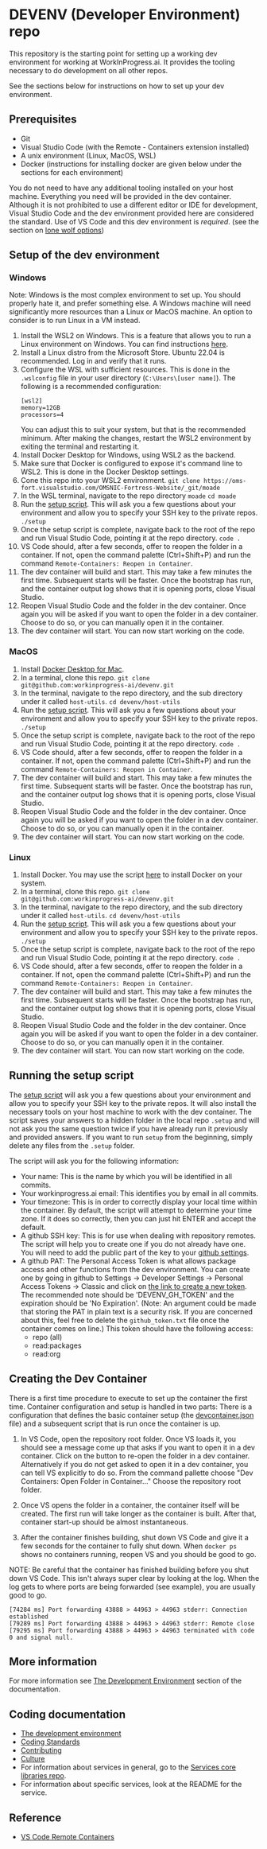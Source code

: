 # DEVENV (Developer Environment) repo

This repository is the starting point for setting up a working dev environment for working at WorkInProgress.ai.  It provides the tooling necessary to do development on all other repos.  

See the sections below for instructions on how to set up your dev environment.

## Prerequisites

- Git
- Visual Studio Code (with the Remote - Containers extension installed)
- A unix environment (Linux, MacOS, WSL)
- Docker (instructions for installing docker are given below under the sections for each environment)

You do not need to have any additional tooling installed on your host machine.  Everything you need will be provided in the dev container.  Although it is not prohibited to use a different editor or IDE for development, Visual Studio Code and the dev environment provided here are considered the standard.  Use of VS Code and this dev environment is _required_.  (see the section on [lone wolf options](./docs/Dev-container-environment.md#lone-wolf-options))

## Setup of the dev environment

### Windows

Note:  Windows is the most complex environment to set up.  You should properly hate it, and prefer something else.  A Windows machine will need significantly more resources than a Linux or MacOS machine.  An option to consider is to run Linux in a VM instead.

1. Install the WSL2 on Windows.  This is a feature that allows you to run a Linux environment on Windows.  You can find instructions [here](https://docs.microsoft.com/en-us/windows/wsl/install).    
2. Install a Linux distro from the Microsoft Store.  Ubuntu 22.04 is recommended.  Log in and verify that it runs. 
3. Configure the WSL with sufficient resources.  This is done in the `.wslconfig` file in your user directory (`C:\Users\[user name]`).  The following is a recommended configuration:
   ```
   [wsl2]
   memory=12GB
   processors=4
   ```
   You can adjust this to suit your system, but that is the recommended minimum.  After making the changes, restart the WSL2 environment by exiting the terminal and restarting it.
4. Install Docker Desktop for Windows, using WSL2 as the backend.
5. Make sure that Docker is configured to expose it's command line to WSL2.  This is done in the Docker Desktop settings.
6. Cone this repo into your WSL2 environment.
   `git clone https://oms-fort.visualstudio.com/OMSNIC-Fortress-Website/_git/moade`
7. In the WSL terminal, navigate to the repo directory `moade`
   `cd moade`
8. Run the [setup script](#running-the-setup-script).  This will ask you a few questions about your environment and allow you to specify your SSH key to the private repos.
   `./setup`
9. Once the setup script is complete, navigate back to the root of the repo and run Visual Studio Code, pointing it at the repo directory.
   `code .`
10. VS Code should, after a few seconds, offer to reopen the folder in a container.  If not, open the command palette (Ctrl+Shift+P) and run the command `Remote-Containers: Reopen in Container`.
11. The dev container will build and start.  This may take a few minutes the first time.  Subsequent starts will be faster.  Once the bootstrap has run, and the container output log shows that it is opening ports, close Visual Studio. 
12. Reopen Visual Studio Code and the folder in the dev container.  Once again you will be asked if you want to open the folder in a dev container.   Choose to do so, or you can manually open it in the container.  
13. The dev container will start.  You can now start working on the code.

### MacOS

1. Install [Docker Desktop for Mac](https://docs.docker.com/desktop/install/mac-install/).
2. In a terminal, clone this repo.
   `git clone git@github.com:workinprogress-ai/devenv.git`  
3. In the terminal, navigate to the repo directory, and the sub directory under it called `host-utils`.
   `cd devenv/host-utils`
4. Run the [setup script](#running-the-setup-script).  This will ask you a few questions about your environment and allow you to specify your SSH key to the private repos.
   `./setup`
5. Once the setup script is complete, navigate back to the root of the repo and run Visual Studio Code, pointing it at the repo directory.
   `code .`
6. VS Code should, after a few seconds, offer to reopen the folder in a container.  If not, open the command palette (Ctrl+Shift+P) and run the command `Remote-Containers: Reopen in Container`.
7. The dev container will build and start.  This may take a few minutes the first time.  Subsequent starts will be faster.  Once the bootstrap has run, and the container output log shows that it is opening ports, close Visual Studio. 
8. Reopen Visual Studio Code and the folder in the dev container.  Once again you will be asked if you want to open the folder in a dev container.   Choose to do so, or you can manually open it in the container.  
9. The dev container will start.  You can now start working on the code.

### Linux

1. Install Docker.  You may use the script [here](https://get.docker.com) to install Docker on your system.
2. In a terminal, clone this repo.
   `git clone git@github.com:workinprogress-ai/devenv.git`  
3. In the terminal, navigate to the repo directory, and the sub directory under it called `host-utils`.
   `cd devenv/host-utils`
4. Run the [setup script](#running-the-setup-script).  This will ask you a few questions about your environment and allow you to specify your SSH key to the private repos.
   `./setup`
5. Once the setup script is complete, navigate back to the root of the repo and run Visual Studio Code, pointing it at the repo directory.
   `code .`
6. VS Code should, after a few seconds, offer to reopen the folder in a container.  If not, open the command palette (Ctrl+Shift+P) and run the command `Remote-Containers: Reopen in Container`.
7. The dev container will build and start.  This may take a few minutes the first time.  Subsequent starts will be faster.  Once the bootstrap has run, and the container output log shows that it is opening ports, close Visual Studio. 
8. Reopen Visual Studio Code and the folder in the dev container.  Once again you will be asked if you want to open the folder in a dev container.   Choose to do so, or you can manually open it in the container.  
9. The dev container will start.  You can now start working on the code.

## Running the setup script

The [setup script](./host-utils/setup) will ask you a few questions about your environment and allow you to specify your SSH key to the private repos.  It will also install the necessary tools on your host machine to work with the dev container.  The script saves your answers to a hidden folder in the local repo `.setup` and will not ask you the same question twice if you have already run it previously and provided answers.  If you want to run `setup` from the beginning, simply delete any files from the `.setup` folder.  

The script will ask you for the following information:

* Your name:  This is the name by which you will be identified in all commits.  
* Your workinprogress.ai email:  This identifies you by email in all commits. 
* Your timezone:  This is in order to correctly display your local time within the container.  By default, the script will attempt to determine your time zone.  If it does so correctly, then you can just hit ENTER and accept the default. 
* A github SSH key:  This is for use when dealing with repository remotes.  The script will help you to create one if you do not already have one.  You will need to add the public part of the key to your [github settings](https://github.com/settings/keys). 
* A github PAT:  The Personal Access Token is what allows package access and other functions from the dev environment. You can create one by going in github to Settings -> Developer Settings -> Personal Access Tokens -> Classic and click on [the link to create a new token](https://github.com/settings/tokens/new).  The recommended note should be 'DEVENV_GH_TOKEN' and the expiration should be 'No Expiration'.  (Note:  An argument could be made that storing the PAT in plain text is a security risk.  If you are concerned about this, feel free to delete the `github_token.txt` file once the container comes on line.)  This token should have the following access:
   - repo (all)
   - read:packages
   - read:org

## Creating the Dev Container

There is a first time procedure to execute to set up the container the first time. Container configuration and setup is handled in two parts:  There is a configuration that defines the basic container setup (the [devcontainer.json](./../.devcontainer/devcontainer.json) file) and a subsequent script that is run once the container is up.

1) In VS Code, open the repository root folder.  Once VS loads it, you should see a message come up that asks if you want to open it in a dev container.  Click on the button to re-open the folder in a dev container.  Alternatively if you do not get asked to open it in a dev container, you can tell VS explicitly to do so. From the command pallette choose "Dev Containers:  Open Folder in Container..."  Choose the repository root folder.

2) Once VS opens the folder in a container, the container itself will be created.  The first run will take longer as the container is built.  After that, container start-up should be almost instantaneous.

3) After the container finishes building, shut down VS Code and give it a few seconds for the container to fully shut down.  When `docker ps` shows no containers running, reopen VS and you should be good to go.

NOTE:  Be careful that the container has finished building before you shut down VS Code.  This isn't always super clear by looking at the log.  When the log gets to where ports are being forwarded (see example), you are usually good to go.

```
[74284 ms] Port forwarding 43888 > 44963 > 44963 stderr: Connection established
[79289 ms] Port forwarding 43888 > 44963 > 44963 stderr: Remote close
[79295 ms] Port forwarding 43888 > 44963 > 44963 terminated with code 0 and signal null.
```

## More information

For more information see [The Development Environment](./docs/Dev-container-environment.md) section of the documentation. 

## Coding documentation

* [The development environment](./docs/Dev-container-environment.md)
* [Coding Standards](docs/Coding-standards.md)
* [Contributing](docs/Contributing.md)
* [Culture](docs/Culture.md)
* For information about services in general, go to the [Services core libraries repo](https://github.com/workinprogress-ai/lib.services.core).
* For information about specific services, look at the README for the service. 

## Reference

* [VS Code Remote Containers](https://code.visualstudio.com/docs/remote/containers)
